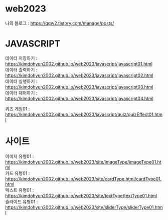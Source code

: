 # web2023

나의 블로그 : https://qqw2.tistory.com/manage/posts/


# JAVASCRIPT
데이터 저장하기 : https://kimdohyun2002.github.io/web2023/javascript/javascript01.html   
데이터 출력하기 : https://kimdohyun2002.github.io/web2023/javascript/javascript02.html   
데이터 실행하기 : https://kimdohyun2002.github.io/web2023/javascript/javascript03.html   
데이터 제어하기 : https://kimdohyun2002.github.io/web2023/javascript/javascript04.html   
   
퀴즈 게임01 : https://kimdohyun2002.github.io/web2023/javascript/quiz/quizEffect01.html   

# 사이트
이미지 유형01 : https://kimdohyun2002.github.io/web2023/site/imageType/imageType01.html   
카드 유형01 : https://kimdohyun2002.github.io/web2023/site/cardType.html/cardType01.html   
텍스트 유형01 : https://kimdohyun2002.github.io/web2023/site/textType/textType01.html   
슬라이드 유형01 : https://kimdohyun2002.github.io/web2023/site/sliderType/sliderType01.html   
